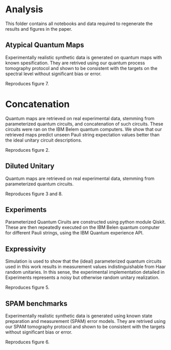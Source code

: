 # Analysis

This folder contains all notebooks and data required to regenerate the results and figures in the paper.

## Atypical Quantum Maps
Experimentally realistic synthetic data is generated on quantum maps with known spesification. They are retrived using our quantum process tomography protocol and shown to be consistent with the targets on the spectral level without significant bias or error.

Reproduces figure 7.

# Concatenation
Quantum maps are retrieved on real experimental data, stemming from parameterized quantum circuits, and concatenation of such circuits. These circuits were ran on the IBM Belem quantum computers. We show that our retrieved maps predict unseen Pauli string expectation values better than the ideal unitary circuit descriptions.

Reproduces figure 2.

## Diluted Unitary
Quantum maps are retrieved on real experimental data, stemming from parameterized quantum circuits.

Reproduces figure 3 and 8.

## Experiments

Parameterized Quantum Ciruits are constructed using python module Qiskit. These are then repeatedly executed on the IBM Belen quantum computer for different Pauli strings, using the IBM Quantum experience API. 

## Expressivity

Simulation is used to show that the (ideal) parameterized quantum circuits used in this work results in measurement values indistinguishable from Haar random unitaries. In this sense, the experimental implementation detailed in Experiments represents a noisy but otherwise random unitary realization. 

Reproduces figure 5.

## SPAM benchmarks

Experimentally realistic synthetic data is generated using known state preparation and measurement (SPAM) error models. They are retrived using our SPAM tomography protocol and shown to be consistent with the targets without significant bias or error.

Reproduces figure 6.